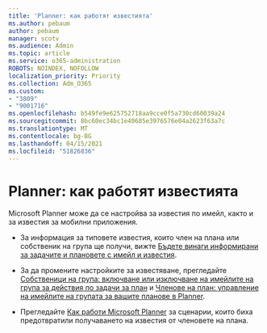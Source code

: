 ```yaml
---
title: 'Planner: как работят известията'
ms.author: pebaum
author: pebaum
manager: scotv
ms.audience: Admin
ms.topic: article
ms.service: o365-administration
ROBOTS: NOINDEX, NOFOLLOW
localization_priority: Priority
ms.collection: Adm_O365
ms.custom:
- "3809"
- "9001716"
ms.openlocfilehash: b549fe9e625752718aa9cce0f5a730cd60039a24
ms.sourcegitcommit: 8bc60ec34bc1e40685e3976576e04a2623f63a7c
ms.translationtype: MT
ms.contentlocale: bg-BG
ms.lasthandoff: 04/15/2021
ms.locfileid: "51826836"
---
```

# <a name="planner-how-notifications-work"></a>Planner: как работят известията

Microsoft Planner може да се настройва за известия по имейл, както и за известия за мобилни приложения.

- За информация за типовете известия, които член на плана или собственик на група ще получи, вижте [Бъдете винаги информирани за задачите и плановете с имейл и известия](https://support.office.com/article/Stay-on-top-of-tasks-and-plans-with-email-and-notifications-cce223d6-b0ae-43cf-a080-266e2414a859).

- За да промените настройките за известяване, прегледайте [Собственици на група: включване или изключване на имейлите на група за действия по задачи за план](https://support.office.com/article/group-owners-turn-group-emails-about-task-activity-on-or-off-for-a-plan-f1b0d681-2aa6-4ce5-9703-4614607d4cd0) и [Членове на план: управление на имейлите на групата за вашите планове в Planner](https://support.office.com/article/plan-members-manage-group-emails-for-your-planner-plans-46f989a0-a34d-4db9-993b-dd596af7a5d2).

- Прегледайте [Как работи Microsoft Planner](https://techcommunity.microsoft.com/t5/planner-blog/how-microsoft-planner-works/ba-p/1214736#M703) за сценарии, които биха предотвратили получаването на известия от членовете на плана.
